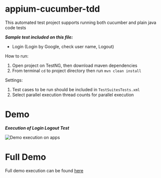 # appium-cucumber-tdd

This automated test project supports running both cucumber and plain java code tests

***Sample test included on this file:***
- Login (Login by Google, check user name, Logout)

How to run:
1. Open project on TestNG, then download maven dependencies
2. From terminal `cd` to project directory then run `mvn clean install`

Settings:
1. Test cases to be run should be included in `TestSuitesTests.xml`
2. Select parallel execution thread counts for parallel execution

# Demo

***Execution of Login Logout Test***

![Demo execution on apps](https://github.com/sumargoraymond/appium-cucumber-tdd/blob/master/appium-cucumber-tdd/demo/apps720gif.gif)

# Full Demo

Full demo execution can be found [here](https://github.com/sumargoraymond/appium-cucumber-tdd/tree/master/appium-cucumber-tdd/demo)
